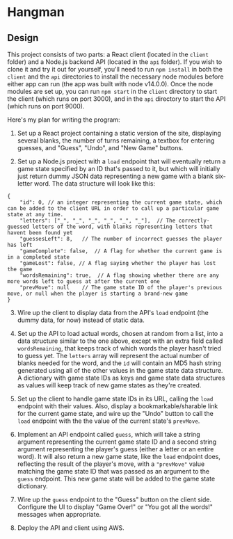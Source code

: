 # Hangman

## Design

This project consists of two parts: a React client (located in the `client` folder) and a Node.js backend API (located in the `api` folder).  If you wish to clone it and try it out for yourself, you'll need to run `npm install` in both the `client` and the `api` directories to install the necessary node modules before either app can run (the app was built with node v14.0.0).  Once the node modules are set up, you can run `npm start` in the `client` directory to start the client (which runs on port 3000), and in the `api` directory to start the API (which runs on port 9000).

Here's my plan for writing the program:

1. Set up a React project containing a static version of the site, displaying several blanks, the number of turns remaining, a textbox for entering guesses, and "Guess", "Undo", and "New Game" buttons.

2. Set up a Node.js project with a `load` endpoint that will eventually return a game state specified by an ID that's passed to it, but which will initially just return dummy JSON data representing a new game with a blank six-letter word. The data structure will look like this:

```
{
    "id": 0, // an integer representing the current game state, which can be added to the client URL in order to call up a particular game state at any time.
    "letters": ["_", "_", "_", "_", "_", "_"],  // The correctly-guessed letters of the word, with blanks representing letters that havent been found yet
    "guessesLeft": 8,   // The number of incorrect guesses the player has left
    "gameComplete": false,  // A flag for whether the current game is in a completed state
    "gameLost": false, // A flag saying whether the player has lost the game
    "wordsRemaining": true,  // A flag showing whether there are any more words left to guess at after the current one
    "prevMove": null    // The game state ID of the player's previous move, or null when the player is starting a brand-new game
}
```

3. Wire up the client to display data from the API's `load` endpoint (the dummy data, for now) instead of static data.

4. Set up the API to load actual words, chosen at random from a list, into a data structure similar to the one above, except with an extra field called `wordsRemaining`, that keeps track of which words the player hasn't tried to guess yet.  The `letters` array will represent the actual number of blanks needed for the word, and the `id` will contain an MD5 hash string generated using all of the other values in the game state data structure.  A dictionary with game state IDs as keys and game state data structures as values will keep track of new game states as they're created.

5. Set up the client to handle game state IDs in its URL, calling the `load` endpoint with their values. Also, display a bookmarkable/sharable link for the current game state, and wire up the "Undo" button to call the `load` endpoint with the the value of the current state's `prevMove`.

6. Implement an API endpoint called `guess`, which will take a string argument representing the current game state ID and a second string argument representing the player's guess (either a letter or an entire word).  It will also return a new game state, like the `load` endpoint does, reflecting the result of the player's move, with a `"prevMove"` value matching the game state ID that was passed as an argument to the `guess` endpoint.  This new game state will be added to the game state dictionary.

7. Wire up the `guess` endpoint to the "Guess" button on the client side.  Configure the UI to display "Game Over!" or "You got all the words!" messages when appropriate.

8. Deploy the API and client using AWS.